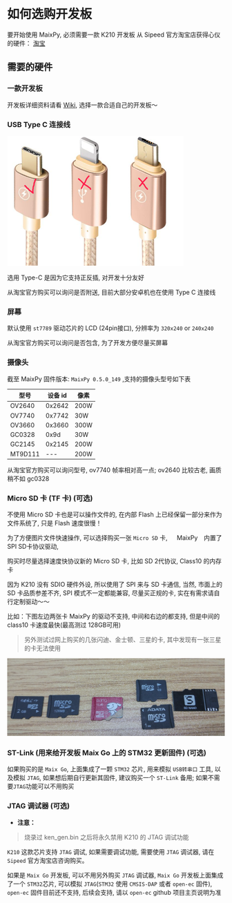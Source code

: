 如何选购开发板
========

要开始使用 MaixPy,  必须需要一款 K210 开发板
从 Sipeed 官方淘宝店获得心仪的硬件： [淘宝](https://sipeed.taobao.com/)


## 需要的硬件

### 一款开发板

开发板详细资料请看 [Wiki](https://wiki.sipeed.com/zh/maix/board/),  选择一款合适自己的开发板～

### USB Type C 连接线

<img src="../../assets/hardware/other/usb_type_c.png" height="300" alt="type_c">

选用 Type-C 是因为它支持正反插, 对开发十分友好

从淘宝官方购买可以询问是否附送,  目前大部分安卓机也在使用 Type C 连接线

### 屏幕

默认使用 `st7789` 驱动芯片的 LCD (24pin接口),  分辨率为 `320x240` or `240x240`

从淘宝官方购买可以询问是否包含, 为了开发方便尽量买屏幕

### 摄像头

截至 MaixPy 固件版本: `MaixPy 0.5.0_149` ,支持的摄像头型号如下表

| 型号 | 设备 id | 像素 |
| --- | --- | --- |
| OV2640 | 0x2642 | 200W |
| OV7740 | 0x7742 | 30W |
| OV3660 | 0x3660 | 300W |
| GC0328 | 0x9d | 30W |
| GC2145 | 0x2145 | 200W |
| MT9D111  | --- | 200W |

从淘宝官方购买可以询问型号, ov7740 帧率相对高一点; ov2640 比较古老, 画质稍不如 gc0328

### Micro SD 卡 (TF 卡) (可选)

不使用 Micro SD 卡也是可以操作文件的,  在内部 Flash 上已经保留一部分来作为文件系统了, 只是 Flash 速度很慢！

为了方便图片文件快速操作, 可以选择购买一张 `Micro SD` 卡, 　 MaixPy　内置了 SPI SD卡协议驱动, 

购买时尽量选择速度快协议新的 Micro SD 卡,  比如 SD 2代协议,  Class10 的内存卡

因为 K210 没有 SDIO 硬件外设,  所以使用了 SPI 来与 SD 卡通信,  当然, 市面上的 SD 卡品质参差不齐,  SPI 模式不一定都能兼容,  尽量买正规的卡,  实在有需求请自行定制驱动～～

比如：下图左边两张卡 MaixPy 的驱动不支持,  中间和右边的都支持,  但是中间的 class10 卡速度最快(最高测过 128GB可用)
> 另外测试过网上购买的几张闪迪、金士顿、三星的卡, 其中发现有一张三星的卡无法使用

![TF SDCard](../../assets/hardware/other/tf_sdcard.png)


### ST-Link (用来给开发板 Maix Go 上的 STM32 更新固件) (可选)

如果购买的是 `Maix Go`,  上面集成了一颗 `STM32` 芯片,  用来模拟 `USB转串口` 工具,  以及模拟 `JTAG`, 如果想后期自行更新其固件, 建议购买一个 `ST-Link` 备用; 如果不需要`JTAG`功能可以不用购买

### JTAG 调试器 (可选)

- **注意：**
> 烧录过 ken_gen.bin 之后将永久禁用 K210 的 JTAG 调试功能

`K210` 这款芯片支持 `JTAG` 调试,  如果需要调试功能,  需要使用 `JTAG` 调试器,  请在 `Sipeed` 官方淘宝店咨询购买。

如果是 `Maix Go` 开发板,  可以不用另外购买 `JTAG` 调试器,  `Maix Go` 开发板上面集成了一个 `STM32`芯片,  可以模拟 `JTAG`(`STM32` 使用 `CMSIS-DAP` 或者 `open-ec` 固件),  `open-ec` 固件目前还不支持, 后续会支持, 请以 `open-ec` github 项目主页说明为准





